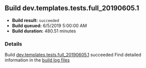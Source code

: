 ## Build dev.templates.tests.full_20190605.1
- **Build result:** `succeeded`
- **Build queued:** 6/5/2019 5:00:00 AM
- **Build duration:** 480.51 minutes
### Details
Build [dev.templates.tests.full_20190605.1](https://winappstudio.visualstudio.com/web/build.aspx?pcguid=a4ef43be-68ce-4195-a619-079b4d9834c2&builduri=vstfs%3a%2f%2f%2fBuild%2fBuild%2f28407) succeeded
Find detailed information in the [build log files](https://uwpctdiags.blob.core.windows.net/buildlogs/dev.templates.tests.full_20190605.1_logs.zip)
